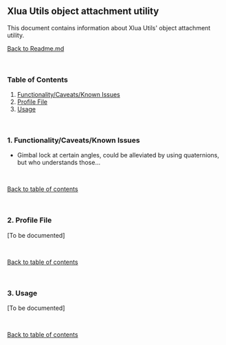 ## Xlua Utils object attachment utility

This document contains information about Xlua Utils' object attachment utility.

[Back to Readme.md](../README.md) 

&nbsp;

<a name="toc"></a>
### Table of Contents
1. [Functionality/Caveats/Known Issues](#1)  
2. [Profile File](#2)   
3. [Usage](#3)   

&nbsp; 

### 1. Functionality/Caveats/Known Issues

- Gimbal lock at certain angles, could be alleviated by using quaternions, but who understands those...

&nbsp;

[Back to table of contents](#toc)

&nbsp;

### 2. Profile File

[To be documented]

&nbsp;

[Back to table of contents](#toc)

&nbsp;

### 3. Usage

[To be documented]

&nbsp;

[Back to table of contents](#toc)

&nbsp; 
